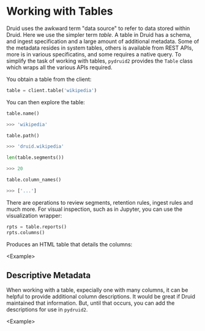 # Working with Tables

Druid uses the awkward term "data source" to refer to data stored within Druid. Here we use the simpler term *table*. A table in Druid has a schema, and ingest specification and a large amount of additional metadata. Some of the metadata resides in system tables, others is available from REST APIs, more is in various specificatins, and some requires a native query. To simplify the task of working with tables, `pydruid2` provides the `Table` class which wraps all the various APIs required.

You obtain a table from the client:

```python
table = client.table('wikipedia')
```

You can then explore the table:

```python
table.name()

>>> 'wikipedia'

table.path()

>>> 'druid.wikipedia'

len(table.segments())

>>> 20

table.column_names()

>>> ['...']
```

There are operations to review segments, retention rules, ingest rules and much more. For visual inspection, such as in Jupyter, you can use the visualization wrapper:

```python
rpts = table.reports()
rpts.columns()
```

Produces an HTML table that details the columns:

&lt;Example&gt;

## Descriptive Metadata

When working with a table, expecially one with many columns, it can be helpful to provide additional column descriptions. It would be great if Druid maintained that information. But, until that occurs, you can add the descriptions for use in `pydruid2`.

&lt;Example&gt;
